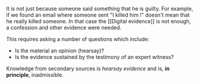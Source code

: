 It is not just because someone said something that he is guilty. For example, if we found an email where someone sent "I killed him !" doesn't mean that he really killed someone. In that case the [[Digital evidence]] is not enough, a confession and other evidence were needed.

This requires asking a number of questions which include:
- Is the material an opinion (hearsay)?
- Is the evidence sustained by the testimony of an expert witness?

Knowledge from secondary sources is *hearsay evidence* and is, **in principle**, inadmissible.